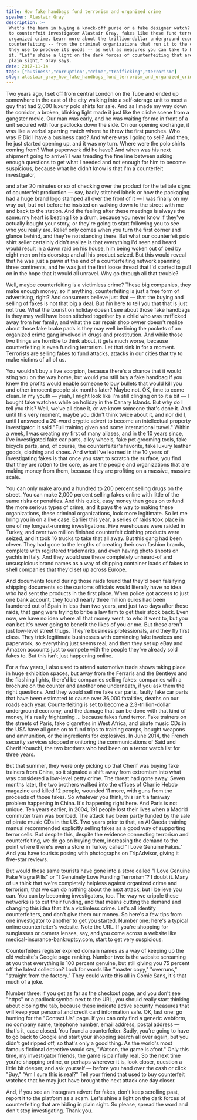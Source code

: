 ```yaml
---
title: How fake handbags fund terrorism and organized crime
speaker: Alastair Gray
description: >-
 What's the harm in buying a knock-off purse or a fake designer watch? According
 to counterfeit investigator Alastair Gray, fakes like these fund terrorism and
 organized crime. Learn more about the trillion-dollar underground economy of
 counterfeiting -- from the criminal organizations that run it to the child labor
 they use to produce its goods -- as well as measures you can take to help stop
 it. "Let's shine a light on the dark forces of counterfeiting that are hiding in
 plain sight," Gray says.
date: 2017-11-14
tags: ["business","corruption","crime","trafficking","terrorism"]
slug: alastair_gray_how_fake_handbags_fund_terrorism_and_organized_crime
---
```


Two years ago, I set off from central London on the Tube and ended up somewhere in the
east of the city walking into a self-storage unit to meet a guy that had 2,000 luxury polo
shirts for sale. And as I made my way down the corridor, a broken, blinking light made it
just like the cliche scene from a gangster movie. Our man was early, and he was waiting
for me in front of a unit secured with four padlocks down the side. On our opening
exchange, it was like a verbal sparring match where he threw the first punches. Who was I?
Did I have a business card? And where was I going to sell? And then, he just started
opening up, and it was my turn. Where were the polo shirts coming from? What paperwork did
he have? And when was his next shipment going to arrive? I was treading the fine line
between asking enough questions to get what I needed and not enough for him to become
suspicious, because what he didn't know is that I'm a counterfeit investigator,

and after 20 minutes or so of checking over the product for the telltale signs of
counterfeit production — say, badly stitched labels or how the packaging had a huge brand
logo stamped all over the front of it — I was finally on my way out, but not before he
insisted on walking down to the street with me and back to the station. And the feeling
after these meetings is always the same: my heart is beating like a drum, because you
never know if they've actually bought your story, or they're going to start following you
to see who you really are. Relief only comes when you turn the first corner and glance
behind, and they're not standing there. But what our counterfeit polo shirt seller
certainly didn't realize is that everything I'd seen and heard would result in a dawn raid
on his house, him being woken out of bed by eight men on his doorstep and all his product
seized. But this would reveal that he was just a pawn at the end of a counterfeiting
network spanning three continents, and he was just the first loose thread that I'd started
to pull on in the hope that it would all unravel. Why go through all that
trouble?

Well, maybe counterfeiting is a victimless crime? These big companies, they make enough
money, so if anything, counterfeiting is just a free form of advertising, right? And
consumers believe just that — that the buying and selling of fakes is not that big a deal.
But I'm here to tell you that that is just not true. What the tourist on holiday doesn't
see about those fake handbags is they may well have been stitched together by a child who
was trafficked away from her family, and what the car repair shop owner doesn't realize
about those fake brake pads is they may well be lining the pockets of an organized crime
gang involved in drugs and prostitution. And while those two things are horrible to think
about, it gets much worse, because counterfeiting is even funding terrorism. Let that sink
in for a moment. Terrorists are selling fakes to fund attacks, attacks in our cities that
try to make victims of all of us.

You wouldn't buy a live scorpion, because there's a chance that it would sting you on the
way home, but would you still buy a fake handbag if you knew the profits would enable
someone to buy bullets that would kill you and other innocent people six months later?
Maybe not. OK, time to come clean. In my youth — yeah, I might look like I'm still clinging
on to it a bit — I bought fake watches while on holiday in the Canary Islands. But why do
I tell you this? Well, we've all done it, or we know someone that's done it. And until
this very moment, maybe you didn't think twice about it, and nor did I, until I answered a
20-word cryptic advert to become an intellectual property investigator. It said "Full
training given and some international travel." Within a week, I was creating my first of
many aliases, and in the 10 years since, I've investigated fake car parts, alloy wheels,
fake pet grooming tools, fake bicycle parts, and, of course, the counterfeiter's favorite,
fake luxury leather goods, clothing and shoes. And what I've learned in the 10 years of
investigating fakes is that once you start to scratch the surface, you find that they are
rotten to the core, as are the people and organizations that are making money from them,
because they are profiting on a massive, massive scale.

You can only make around a hundred to 200 percent selling drugs on the street. You can
make 2,000 percent selling fakes online with little of the same risks or penalties. And
this quick, easy money then goes on to fund the more serious types of crime, and it pays
the way to making these organizations, these criminal organizations, look more
legitimate. So let me bring you in on a live case. Earlier this year, a series of raids
took place in one of my longest-running investigations. Five warehouses were raided in
Turkey, and over two million finished counterfeit clothing products were seized, and it
took 16 trucks to take that all away. But this gang had been clever. They had gone to the
lengths of creating their own fashion brands, complete with registered trademarks, and
even having photo shoots on yachts in Italy. And they would use these completely
unheard-of and unsuspicious brand names as a way of shipping container loads of fakes to
shell companies that they'd set up across Europe.

And documents found during those raids found that they'd been falsifying shipping
documents so the customs officials would literally have no idea who had sent the products
in the first place. When police got access to just one bank account, they found nearly
three million euros had been laundered out of Spain in less than two years, and just two
days after those raids, that gang were trying to bribe a law firm to get their stock back.
Even now, we have no idea where all that money went, to who it went to, but you can bet
it's never going to benefit the likes of you or me. But these aren't just low-level street
thugs. They're business professionals, and they fly first class. They trick legitimate
businesses with convincing fake invoices and paperwork, so everything just seems real, and
then they set up eBay and Amazon accounts just to compete with the people they've already
sold fakes to. But this isn't just happening online.

For a few years, I also used to attend automotive trade shows taking place in huge
exhibition spaces, but away from the Ferraris and the Bentleys and the flashing lights,
there'd be companies selling fakes: companies with a brochure on the counter and another
one underneath, if you ask them the right questions. And they would sell me fake car
parts, faulty fake car parts that have been estimated to cause over 36,000 fatalities,
deaths on our roads each year. Counterfeiting is set to become a 2.3-trillion-dollar
underground economy, and the damage that can be done with that kind of money, it's really
frightening ... because fakes fund terror. Fake trainers on the streets of Paris, fake
cigarettes in West Africa, and pirate music CDs in the USA have all gone on to fund trips
to training camps, bought weapons and ammunition, or the ingredients for explosives. In
June 2014, the French security services stopped monitoring the communications of Said and
Cherif Kouachi, the two brothers who had been on a terror watch list for three
years.

But that summer, they were only picking up that Cherif was buying fake trainers from
China, so it signaled a shift away from extremism into what was considered a low-level
petty crime. The threat had gone away. Seven months later, the two brothers walked into
the offices of Charlie Hebdo magazine and killed 12 people, wounded 11 more, with guns
from the proceeds of those fakes. So whatever you think, this isn't a faraway problem
happening in China. It's happening right here. And Paris is not unique. Ten years earlier,
in 2004, 191 people lost their lives when a Madrid commuter train was bombed. The attack
had been partly funded by the sale of pirate music CDs in the US. Two years prior to that,
an Al Qaeda training manual recommended explicitly selling fakes as a good way of
supporting terror cells. But despite this, despite the evidence connecting terrorism and
counterfeiting, we do go on buying them, increasing the demand to the point where there's
even a store in Turkey called "I Love Genuine Fakes." And you have tourists posing with
photographs on TripAdvisor, giving it five-star reviews.

But would those same tourists have gone into a store called "I Love Genuine Fake Viagra
Pills" or "I Genuinely Love Funding Terrorism"? I doubt it. Many of us think that we're
completely helpless against organized crime and terrorism, that we can do nothing about
the next attack, but I believe you can. You can by becoming investigators, too. The way we
cripple these networks is to cut their funding, and that means cutting the demand and
changing this idea that it's a victimless crime. Let's all identify counterfeiters, and
don't give them our money. So here's a few tips from one investigator to another to get you
started. Number one: here's a typical online counterfeiter's website. Note the URL. If
you're shopping for sunglasses or camera lenses, say, and you come across a website like
medical-insurance-bankruptcy.com, start to get very suspicious.

Counterfeiters register expired domain names as a way of keeping up the old website's
Google page ranking. Number two: is the website screaming at you that everything is 100
percent genuine, but still giving you 75 percent off the latest collection? Look for words
like "master copy," "overruns," "straight from the factory." They could write this all in
Comic Sans, it's that much of a joke.

Number three: if you get as far as the checkout page, and you don't see "https" or a
padlock symbol next to the URL, you should really start thinking about closing the tab,
because these indicate active security measures that will keep your personal and credit
card information safe. OK, last one: go hunting for the "Contact Us" page. If you can only
find a generic webform, no company name, telephone number, email address, postal address —
that's it, case closed. You found a counterfeiter. Sadly, you're going to have to go back
to Google and start your shopping search all over again, but you didn't get ripped off, so
that's only a good thing. As the world's most famous fictional detective would say,
"Watson, the game is afoot." Only this time, my investigator friends, the game is
painfully real. So the next time you're shopping online, or perhaps wherever it is, look
closer, question a little bit deeper, and ask yourself — before you hand over the cash or
click "Buy," "Am I sure this is real?" Tell your friend that used to buy counterfeit
watches that he may just have brought the next attack one day closer.

And, if you see an Instagram advert for fakes, don't keep scrolling past, report it to the
platform as a scam. Let's shine a light on the dark forces of counterfeiting that are
hiding in plain sight. So please, spread the word and don't stop investigating. Thank
you.

<!--
ad_duration=3.33
comment_count=31
event="TED@Tommy"
external_start_time=0
has_talk_citation=1
intro_duration=11.82
is_subtitle_required="False"
is_talk_featured="True"
language="en"
language_swap="False"
native_language="en"
number_of_related_talks=6
number_of_speakers=1
number_of_subtitled_videos=21
number_of_tags=5
number_of_talk_download_languages=21
number_of_talk_more_resources=0
number_of_talk_recommendations=0
number_of_talks_take_actions=3
post_ad_duration=0.83
published_timestamp="2017-12-06 15:52:20"
recording_date="2017-11-14"
speaker_description="Brand protection manager"
speaker_is_published=1
speaker_name="Alastair Gray"
talk_more_resources=[]
talk_name="How fake handbags fund terrorism and organized crime"
talks_tags=["business","corruption","crime","trafficking","terrorism"]
url_audio="https://download.ted.com/talks/AlastairGray_2017S.mp3?apikey=acme-roadrunner"
url_photo_speaker="https://pe.tedcdn.com/images/ted/e15cd5e1aa9b852d23c8f31533049bea1002f0bc_254x191.jpg"
url_photo_talk="https://s3.amazonaws.com/talkstar-photos/uploads/d84ffe29-485a-46bf-9fbd-6d546c28ea2e/AlastairGray_2017S-embed.jpg"
url_webpage="https://www.ted.com/talks/alastair_gray_how_fake_handbags_fund_terrorism_and_organized_crime"
video_type_name="TED Institute Talk"
-->